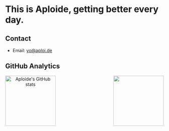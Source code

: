 # This is Aploide, getting better every day.

## Contact
- Email: [yo@aploi.de](mailto://yo@aploi.de)

## GitHub Analytics
<p align="middle">
  <img alt="Aploide's GitHub stats" align="left" height="160em" src="https://github-readme-stats-eight-theta.vercel.app/api?username=aploide&show_icons=true&theme=tokyonight&include_all_commits=true&count_private=true"/>
  
  <img height="160em" align="right" src="https://github-readme-stats-eight-theta.vercel.app/api/top-langs/?username=aploide&layout=compact&langs_count=8&theme=tokyonight"/>
</p>
